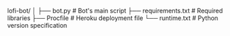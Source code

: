 lofi-bot/
│
├── bot.py            # Bot's main script
├── requirements.txt  # Required libraries
├── Procfile          # Heroku deployment file
└── runtime.txt       # Python version specification